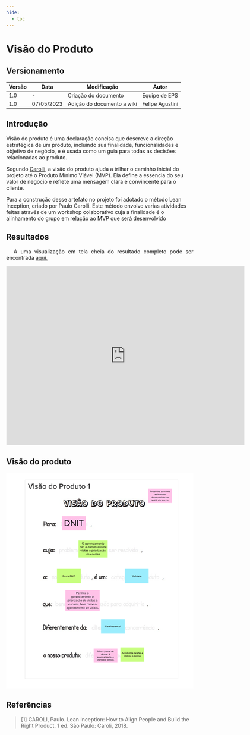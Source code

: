 ```yaml
---
hide:
  - toc
---
```

# Visão do Produto

## Versionamento
| Versão | Data | Modificação | Autor |
|--|--|--|--|
|1.0| - | Criação do documento | Equipe de EPS |
|1.0| 07/05/2023 | Adição do documento a wiki | Felipe Agustini |

## Introdução
Visão do produto é uma declaração concisa que descreve a direção estratégica de um produto, incluindo sua finalidade, funcionalidades e objetivo de negócio, e é usada como um guia para todas as decisões relacionadas ao produto.

Segundo <a href=./#referencia>Carolli</a>, a visão do produto ajuda a trilhar o caminho inicial do projeto até o Produto Mínimo Viável (MVP). Ela define a essencia do seu valor de negocio e reflete uma mensagem clara e convincente para o cliente.

Para a construção desse artefato no projeto foi adotado o método Lean Inception, criado por Paulo Carolli.
Este método envolve varias atividades feitas através de um workshop colaborativo cuja a finalidade é o alinhamento do grupo em relação ao MVP que será desenvolvido

## Resultados

<p align="justify" style="text-indent: 20px">A uma visualização em tela cheia do resultado completo pode ser encontrada <a href='https://app.mural.co/embed/97e44504-d070-4d9a-b708-738a8b716015'> aqui.</a> </p>

<iframe src='https://app.mural.co/embed/97e44504-d070-4d9a-b708-738a8b716015'
        width='100%'
        height='480px'
        style='min-width: 640px; min-height: 480px; background-color: #f4f4f4; border: 1px solid #efefef'
        sandbox='allow-same-origin allow-scripts allow-modals allow-popups allow-popups-to-escape-sandbox'>
</iframe>


## Visão do produto



!["Visão do produto Dnit"](assets/visao.png "visão do produto")
## Referências

> [1] CAROLI, Paulo. Lean Inception: How to Align People and Build the Right Product. 1 ed. São Paulo: Caroli, 2018.
